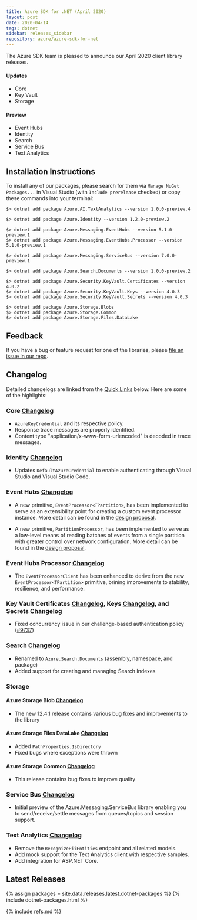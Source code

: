 ```yaml
---
title: Azure SDK for .NET (April 2020)
layout: post
date: 2020-04-14
tags: dotnet
sidebar: releases_sidebar
repository: azure/azure-sdk-for-net
---
```


The Azure SDK team is pleased to announce our April 2020 client library releases.

#### Updates

- Core
- Key Vault
- Storage

#### Preview

- Event Hubs
- Identity
- Search
- Service Bus
- Text Analytics

## Installation Instructions

To install any of our packages, please search for them via `Manage NuGet Packages...` in Visual Studio (with `Include prerelease` checked) or copy these commands into your terminal:

    $> dotnet add package Azure.AI.TextAnalytics --version 1.0.0-preview.4

    $> dotnet add package Azure.Identity --version 1.2.0-preview.2

    $> dotnet add package Azure.Messaging.EventHubs --version 5.1.0-preview.1
    $> dotnet add package Azure.Messaging.EventHubs.Processor --version 5.1.0-preview.1

    $> dotnet add package Azure.Messaging.ServiceBus --version 7.0.0-preview.1

    $> dotnet add package Azure.Search.Documents --version 1.0.0-preview.2

    $> dotnet add package Azure.Security.KeyVault.Certificates --version 4.0.2
    $> dotnet add package Azure.Security.KeyVault.Keys --version 4.0.3
    $> dotnet add package Azure.Security.KeyVault.Secrets --version 4.0.3

    $> dotnet add package Azure.Storage.Blobs
    $> dotnet add package Azure.Storage.Common
    $> dotnet add package Azure.Storage.Files.DataLake

## Feedback

If you have a bug or feature request for one of the libraries, please [file an issue in our repo](https://github.com/Azure/azure-sdk-for-net/issues/new/choose).

## Changelog

Detailed changelogs are linked from the [Quick Links](#quick-links) below. Here are some of the highlights:

### Core [Changelog](https://github.com/Azure/azure-sdk-for-net/blob/master/sdk/core/Azure.Core/CHANGELOG.md)

- `AzureKeyCredential` and its respective policy.
- Response trace messages are properly identified.
- Content type "application/x-www-form-urlencoded" is decoded in trace messages.

### Identity [Changelog](https://github.com/Azure/azure-sdk-for-net/blob/master/sdk/identity/Azure.Identity/CHANGELOG.md#120-preview2)
- Updates `DefaultAzureCredential` to enable authenticating through Visual Studio and Visual Studio Code.

### Event Hubs [Changelog](https://github.com/Azure/azure-sdk-for-net/blob/master/sdk/eventhub/Azure.Messaging.EventHubs/CHANGELOG.md)

- A new primitive, `EventProcessor<TPartition>`, has been implemented to serve as an extensibility point for creating a custom event processor instance.  More detail can be found in the [design proposal](https://github.com/Azure/azure-sdk-for-net/blob/master/sdk/eventhub/Azure.Messaging.EventHubs/design/event-processor%7BT%7D-proposal.md).

- A new primitive, `PartitionProcessor`, has been implemented to serve as a low-level means of reading batches of events from a single partition with greater control over network configuration.  More detail can be found in the [design proposal](https://github.com/Azure/azure-sdk-for-net/blob/master/sdk/eventhub/Azure.Messaging.EventHubs/design/partition-receiver-proposal.md).

### Event Hubs Processor [Changelog](https://github.com/Azure/azure-sdk-for-net/blob/master/sdk/eventhub/Azure.Messaging.EventHubs.Processor/CHANGELOG.md)

- The `EventProcessorClient` has been enhanced to derive from the new `EventProcessor<TPartition>` primitive, brining improvements to stability, resilience, and performance.

### Key Vault Certificates [Changelog][keyvault-certificates], Keys [Changelog][keyvault-keys], and Secrets [Changelog][keyvault-secrets]

- Fixed concurrency issue in our challenge-based authentication policy ([#9737](https://github.com/Azure/azure-sdk-for-net/issues/9737))

### Search [Changelog](https://github.com/Azure/azure-sdk-for-net/blob/master/sdk/search/Azure.Search.Documents/CHANGELOG.md)

- Renamed to `Azure.Search.Documents` (assembly, namespace, and package)
- Added support for creating and managing Search Indexes

### Storage

#### Azure Storage Blob [Changelog](https://github.com/Azure/azure-sdk-for-net/blob/master/sdk/storage/Azure.Storage.Blobs/CHANGELOG.md)
- The new 12.4.1 release contains various bug fixes and improvements to the library

#### Azure Storage Files DataLake [Changelog](https://github.com/Azure/azure-sdk-for-net/blob/master/sdk/storage/Azure.Storage.Files.DataLake/CHANGELOG.md)
- Added `PathProperties.IsDirectory`
- Fixed bugs where exceptions were thrown

#### Azure Storage Common [Changelog](https://github.com/Azure/azure-sdk-for-net/blob/master/sdk/storage/Azure.Storage.Common/CHANGELOG.md)
- This release contains bug fixes to improve quality

### Service Bus [Changelog](https://github.com/Azure/azure-sdk-for-net/blob/master/sdk/servicebus/Azure.Messaging.ServiceBus/CHANGELOG.md)

- Initial preview of the Azure.Messaging.ServiceBus library enabling you to send/receive/settle messages from queues/topics and session support.

### Text Analytics [Changelog](https://github.com/Azure/azure-sdk-for-net/blob/master/sdk/textanalytics/Azure.AI.TextAnalytics/CHANGELOG.md#100-preview4-2020-04-07)

- Remove the `RecognizePiiEntities` endpoint and all related models.
- Add mock support for the Text Analytics client with respective samples.
- Add integration for ASP.NET Core.

## Latest Releases

{% assign packages = site.data.releases.latest.dotnet-packages %}
{% include dotnet-packages.html %}

{% include refs.md %}

  [keyvault-certificates]: https://github.com/Azure/azure-sdk-for-net/blob/Azure.Security.KeyVault.Certificates_4.0.2/sdk/keyvault/Azure.Security.KeyVault.Certificates/CHANGELOG.md#402-2020-03-18
  [keyvault-keys]: https://github.com/Azure/azure-sdk-for-net/blob/Azure.Security.KeyVault.Keys_4.0.3/sdk/keyvault/Azure.Security.KeyVault.Keys/CHANGELOG.md#403-2020-03-18
  [keyvault-secrets]: https://github.com/Azure/azure-sdk-for-net/blob/Azure.Security.KeyVault.Secrets_4.0.3/sdk/keyvault/Azure.Security.KeyVault.Secrets/CHANGELOG.md#403-2020-03-18
